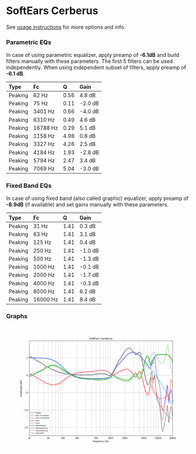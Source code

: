 # SoftEars Cerberus
See [usage instructions](https://github.com/jaakkopasanen/AutoEq#usage) for more options and info.

### Parametric EQs
In case of using parametric equalizer, apply preamp of **-6.1dB** and build filters manually
with these parameters. The first 5 filters can be used independently.
When using independent subset of filters, apply preamp of **-6.1 dB**.

| Type    | Fc       |    Q | Gain    |
|:--------|:---------|:-----|:--------|
| Peaking | 62 Hz    | 0.56 | 4.8 dB  |
| Peaking | 75 Hz    | 0.11 | -2.0 dB |
| Peaking | 3401 Hz  | 0.66 | -4.0 dB |
| Peaking | 6310 Hz  | 0.49 | 4.6 dB  |
| Peaking | 16788 Hz | 0.29 | 5.1 dB  |
| Peaking | 1158 Hz  | 4.98 | 0.8 dB  |
| Peaking | 3327 Hz  | 4.26 | 2.5 dB  |
| Peaking | 4184 Hz  | 1.93 | -2.8 dB |
| Peaking | 5794 Hz  | 2.47 | 3.4 dB  |
| Peaking | 7069 Hz  | 5.04 | -3.0 dB |

### Fixed Band EQs
In case of using fixed band (also called graphic) equalizer, apply preamp of **-8.9dB**
(if available) and set gains manually with these parameters.

| Type    | Fc       |    Q | Gain    |
|:--------|:---------|:-----|:--------|
| Peaking | 31 Hz    | 1.41 | 0.3 dB  |
| Peaking | 63 Hz    | 1.41 | 3.1 dB  |
| Peaking | 125 Hz   | 1.41 | 0.4 dB  |
| Peaking | 250 Hz   | 1.41 | -1.0 dB |
| Peaking | 500 Hz   | 1.41 | -1.3 dB |
| Peaking | 1000 Hz  | 1.41 | -0.1 dB |
| Peaking | 2000 Hz  | 1.41 | -1.7 dB |
| Peaking | 4000 Hz  | 1.41 | -0.3 dB |
| Peaking | 8000 Hz  | 1.41 | 6.2 dB  |
| Peaking | 16000 Hz | 1.41 | 8.4 dB  |

### Graphs
![](./SoftEars%20Cerberus.png)